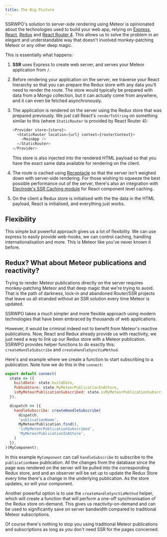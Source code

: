 ```yaml
---
title: The Big Picture
---
```


SSRWPO's solution to server-side rendering using Meteor is opinionated about the technologies
used to build your web app, relying on [Express](http://expressjs.com), [React](https://facebook.github.io/react/),
[Redux](http://redux.js.org) and [React Router 4](https://reacttraining.com/react-router/). This allows
us to solve the problem in an elegant and understandable way that doesn't involved monkey-patching Meteor
or any other deep magic.

This is essentially what happens:

1. **SSR** uses Express to create web server, and serves your Meteor application from `/`.

2. Before rendering your application on the server, we traverse your React hierarchy
   so that you can prepare the Redux store with any data you'll need to render the route.
   The store would typically be prepared with data from a Mongo collection, but it can actually come from anywhere,
   and it can even be fetched asynchronously.

3. The application is rendered on the server using the Redux store that was prepared previously. We just call
   React's `renderToString` on something similar to this (where `StaticRouter` is provided by React Router 4):

   ````js
   <Provider store={store}>
     <StaticRouter location={url} context={routerContext}>
       <MainApp />
     </StaticRouter>
   </Provider>
   ````

   This store is also injected into the rendered HTML payload so that you have the exact same data available for
   rendering on the client.

4. The route is cached using [Receptacle](https://github.com/DylanPiercey/receptacle) so that the server isn't weighed
   down with server-side rendering. For those wishing to squeeze the best possible performance out of the server,
   there's also an integration with [Electrode's SSR Caching module](https://github.com/electrode-io/electrode-react-ssr-caching)
   for React component level caching.

5. On the client a Redux store is initialised with the the data in the HTML payload, React is initialised, and everything
   just works.

## Flexibility

This simple but powerful approach gives us a lot of flexibility. We can use express to easily provide web-hooks,
we can control caching, handling internationalisation and more. This is Meteor like you've never known it before.

## Redux? What about Meteor publications and reactivity?

Trying to render Meteor publications directly on the server requires monkey-patching Meteor and that deep magic that
we're trying to avoid. That is the path of darkness, lock-in and abandoned Router/SSR projects that leave us all stranded
without an SSR solution every time Meteor is updated.

SSRWPO takes a much simpler and more flexible approach using modern technologies that have been embraced by thousands
of web applications.

However, it would be criminal indeed not to benefit from Meteor's reactive publications. Now, React and Redux already
provide us with reactivity, we just need a way to link up our Redux store with a Meteor publication. SSRWPO provides helper
functions to do exactly this: `createHandleSubscribe` and `createHandleSyncViaMethod`.

Here's and example where we create a function to start subscribing to a publication. Note how we do this in the
`connect`:

````js
export default connect(
  state => ({
    buildDate: state.buildDate,
    PubSubStore: state.MyMeteorPublicationInAStore,
    isMyMeteorPublicationSubscribed: state.isMyMeteorPublicationSubscribed,
  }),

  dispatch => ({
    handleSubscribe: createHandleSubscribe(
      dispatch,
      'publicationName',
      MyMeteorPublication.find(),
      'isMyMeteorPublicationSubscribed',
      'MyMeteorPublicationInAStore',
    )
  }),
)(MyComponent);
````

In this example `MyComponent` can call `handleSubscribe` to subscribe to the `publicationName` publication. All the changes
from the database since the page was rendered on the server will be pulled into the corresponding Redux store, and
and an observer will be set up to update the Redux Store every time there's a change in the underlying publication.
As the store updates, so will your component.

Another powerful option is to use the `createHandleSyncViaMethod` helper, which will create a function that will perform
a one-off synchronisation of the Redux store on-demand. This gives us reactivity-on-demand and can be used to significantly
save on server bandwidth compared to traditional Meteor subscriptions.

Of course there's nothing to stop you using traditional Meteor publications and subscriptions as long as you don't need
SSR for the pages concerned.
